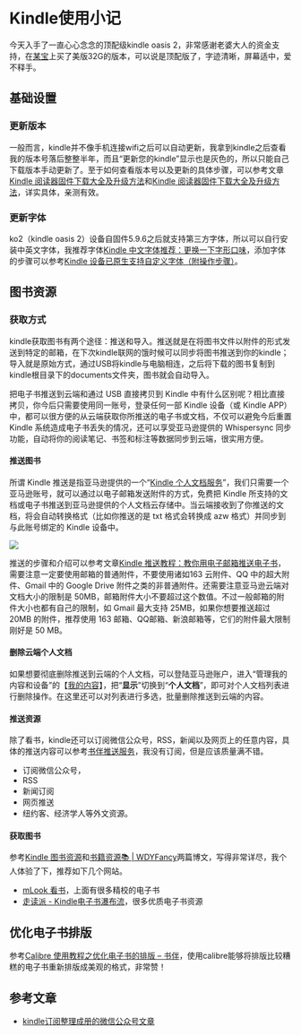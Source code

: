 # Kindle使用小记


今天入手了一直心心念念的顶配级kindle oasis 2，非常感谢老婆大人的资金支持，在[某宝](https://item.taobao.com/item.htm?spm=a1z09.2.0.0.59972e8dpJGLWd&id=520077012565&_u=t1hu3bqm1146)上买了美版32G的版本，可以说是顶配版了，字迹清晰，屏幕适中，爱不释手。

<!--more-->

## 基础设置

### 更新版本

一般而言，kindle并不像手机连接wifi之后可以自动更新，我拿到kindle之后查看我的版本号落后整整半年，而且“更新您的kindle”显示也是灰色的，所以只能自己下载版本手动更新了。至于如何查看版本号以及更新的具体步骤，可以参考文章[Kindle 阅读器固件下载大全及升级方法](https://bookfere.com/post/4.html#kpw_version)和[Kindle 阅读器固件下载大全及升级方法](https://bookfere.com/post/4.html#update_step)，详实具体，亲测有效。

### 更新字体

ko2（kindle oasis 2）设备自固件5.9.6之后就支持第三方字体，所以可以自行安装中英文字体，我推荐字体[Kindle 中文字体推荐：更换一下字形口味](https://bookfere.com/post/423.html)，添加字体的步骤可以参考[Kindle 设备已原生支持自定义字体（附操作步骤）](https://bookfere.com/post/655.html)。

## 图书资源

### 获取方式

kindle获取图书有两个途径：推送和导入。推送就是在将图书文件以附件的形式发送到特定的邮箱，在下次kindle联网的饿时候可以同步将图书推送到你的kindle；导入就是原始方式，通过USB将kindle与电脑相连，之后将下载的图书复制到kindle根目录下的documents文件夹，图书就会自动导入。

把电子书推送到云端和通过 USB 直接拷贝到 Kindle 中有什么区别呢？相比直接拷贝，你今后只需要使用同一账号，登录任何一部 Kindle 设备（或 Kindle APP）中，都可以很方便的从云端获取你所推送的电子书或文档，不仅可以避免今后重置 Kindle 系统造成电子书丢失的情况，还可以享受亚马逊提供的 Whispersync 同步功能，自动将你的阅读笔记、书签和标注等数据同步到云端，很实用方便。

#### 推送图书

所谓 Kindle 推送是指亚马逊提供的一个“[Kindle 个人文档服务](http://www.amazon.cn/gp/help/customer/display.html?nodeId=200767340)”，我们只需要一个亚马逊账号，就可以通过以电子邮箱发送附件的方式，免费把 Kindle 所支持的文档或电子书推送到亚马逊提供的个人文档云存储中。当云端接收到了你推送的文档，将会自动转换格式（比如你推送的是 txt 格式会转换成 azw 格式）并同步到与此账号绑定的 Kindle 设备中。

![](http://ohgefr15s.bkt.clouddn.com/kindle-push-theory.jpg)

推送的步骤和介绍可以参考文章[Kindle 推送教程：教你用电子邮箱推送电子书](https://bookfere.com/post/3.html)，需要注意一定要使用邮箱的普通附件，不要使用诸如163 云附件、QQ 中的超大附件、Gmail 中的 Google Drive 附件之类的非普通附件。还需要注意亚马逊云端对文档大小的限制是 50MB，邮箱附件大小不要超过这个数值。不过一般邮箱的附件大小也都有自己的限制，如 Gmail 最大支持 25MB，如果你想要推送超过 20MB 的附件，推荐使用 163 邮箱、QQ邮箱、新浪邮箱等，它们的附件最大限制刚好是 50 MB。

#### 删除云端个人文档

如果想要彻底删除推送到云端的个人文档，可以登陆亚马逊账户，进入“管理我的内容和设备”的【[我的内容](https://www.amazon.cn/mn/dcw/myx.html/ref=kinw_myk_redirect#/home/content/booksAll/dateDsc/)】，把“**显示**”切换到“**个人文档**”，即可对个人文档列表进行删除操作。在这里还可以对列表进行多选，批量删除推送到云端的内容。

#### 推送资源

除了看书，kindle还可以订阅微信公众号，RSS，新闻以及网页上的任意内容，具体的推送内容可以参考[书伴推送服务](https://push.bookfere.com)，我没有订阅，但是应该质量满不错。

- 订阅微信公众号，
- RSS
- 新闻订阅
- 网页推送
- 纽约客、经济学人等外文资源。

#### 获取图书

参考[Kindle 图书资源](https://bookfere.com/ebook)和[书籍资源📚 | WDYFancy](https://wangdongyang.github.io/2016/09/11/%E4%B9%A6%E7%B1%8D%E8%B5%84%E6%BA%90%F0%9F%93%9A/)两篇博文，写得非常详尽，我个人体验了下，推荐如下几个网站。

- [mLook 看书](https://www.mlook.mobi/)，上面有很多精校的电子书
- [走读派 - Kindle电子书瀑布流](http://www.zoudupai.com/)，很多优质电子书资源

## 优化电子书排版

参考[Calibre 使用教程之优化电子书的排版 – 书伴](https://bookfere.com/post/260.html)，使用calibre能够将排版比较糟糕的电子书重新排版成美观的格式，非常赞！

## 参考文章

- [kindle订阅整理成册的微信公众号文章](https://labrick.cc/2017/08/20/wechat-article-to-kindle/)
